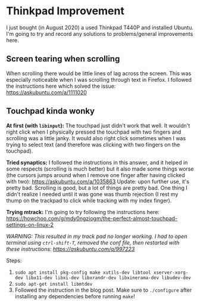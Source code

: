 # Thinkpad Improvement

I just bought (in August 2020) a used Thinkpad T440P and installed Ubuntu. I'm going to try and record any solutions to problems/general improvements here.

## Screen tearing when scrolling

When scrolling there would be little lines of lag across the screen. This was especially noticeable when I was scrolling through text in Firefox. I followed the instructions here which solved the issue: https://askubuntu.com/a/1111020

## Touchpad kinda wonky

**At first (with `libinput`):** The touchpad just didn't work that well. It wouldn't right click when I physically pressed the touchpad with two fingers and scrolling was a little janky. It would also right click sometimes when I was trying to select text (and therefore was clicking with two fingers on the touchpad).

**Tried synaptics:** I followed the instructions in this answer, and it helped in some respects (scrolling is much better) but it also made some things worse (the cursors jumps around when I remove one finger after having clicked with two): https://askubuntu.com/a/1035863 Update: upon further use, it's pretty bad. Scrolling is good, but a lot of things are pretty bad. One thing I didn't realize I needed until it was gone was thumb rejection (I rest my thump on the trackpad to click while tracking with my index finger).

**Trying mtrack:** I'm going to try following the instructions here: https://howchoo.com/g/mdy0ngziogm/the-perfect-almost-touchpad-settings-on-linux-2

*WARNING: This resulted in my track pad no longer working. I had to open terminal using `ctrl-shift-T`, removed the conf file, then restarted with these instructions: https://askubuntu.com/a/997223*

Steps:

1. `sudo apt install pkg-config make xutils-dev libtool xserver-xorg-dev libx11-dev libxi-dev libxrandr-dev libxinerama-dev libudev-dev`
2. `sudo apt-get install libmtdev`
3. Followed the instruction in the blog post. Make sure to `./configure` after installing any dependencies before running `make`!
